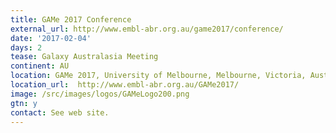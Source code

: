 ```yaml
---
title: GAMe 2017 Conference
external_url: http://www.embl-abr.org.au/game2017/conference/
date: '2017-02-04'
days: 2
tease: Galaxy Australasia Meeting
continent: AU
location: GAMe 2017, University of Melbourne, Melbourne, Victoria, Australia
location_url:  http://www.embl-abr.org.au/GAMe2017/
image: /src/images/logos/GAMeLogo200.png
gtn: y
contact: See web site.
---
```


